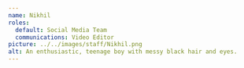 ```yaml
---
name: Nikhil
roles:
  default: Social Media Team
  communications: Video Editor
picture: ../../images/staff/Nikhil.png
alt: An enthusiastic, teenage boy with messy black hair and eyes.
---
```

